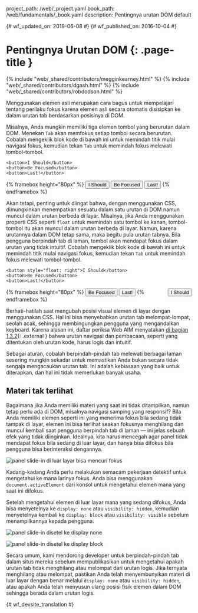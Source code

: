 project_path: /web/_project.yaml
book_path: /web/fundamentals/_book.yaml
description: Pentingnya urutan DOM default


{# wf_updated_on: 2019-06-08 #}
{# wf_published_on: 2016-10-04 #}

# Pentingnya Urutan DOM {: .page-title }

{% include "web/_shared/contributors/megginkearney.html" %}
{% include "web/_shared/contributors/dgash.html" %}
{% include "web/_shared/contributors/robdodson.html" %}



Menggunakan elemen asli merupakan cara bagus untuk mempelajari tentang perilaku fokus
karena elemen asli secara otomatis disisipkan ke dalam urutan tab berdasarkan
posisinya di DOM.

Misalnya, Anda mungkin memiliki tiga elemen tombol yang berurutan dalam
DOM. Menekan `Tab` akan memfokus setiap tombol secara berurutan. Cobalah mengeklik blok kode
di bawah ini untuk memindah titik mulai navigasi fokus, kemudian tekan `Tab` untuk memindah fokus
melewati tombol-tombol.

    <button>I Should</button>
    <button>Be Focused</button>
    <button>Last!</button>

{% framebox height="80px" %}
<button>I Should</button>
<button>Be Focused</button>
<button>Last!</button>
{% endframebox %}

Akan tetapi, penting untuk diingat bahwa, dengan menggunakan CSS, dimungkinkan menempatkan sesuatu
dalam satu urutan di DOM namun muncul dalam urutan berbeda di layar. Misalnya,
jika Anda menggunakan properti CSS seperti `float` untuk memindah satu tombol ke kanan,
tombol-tombol itu akan muncul dalam urutan berbeda di layar. Namun, karena urutannya dalam
DOM tetap sama, maka begitu pula urutan tabnya. Bila pengguna berpindah tab
di laman, tombol akan mendapat fokus dalam urutan yang tidak intuitif. Cobalah mengeklik blok kode
di bawah ini untuk memindah titik mulai navigasi fokus, kemudian tekan `Tab` untuk
memindah fokus melewati tombol-tombol.

    <button style="float: right">I Should</button>
    <button>Be Focused</button>
    <button>Last!</button>

{% framebox height="80px" %}
<button style="float: right;">I Should</button>
<button>Be Focused</button>
<button>Last!</button>
{% endframebox %}

Berhati-hatilah saat mengubah posisi visual elemen di layar dengan menggunakan CSS.
Hal ini bisa menyebabkan urutan tab melompat-lompat, seolah acak, sehingga membingungkan
pengguna yang mengandalkan keyboard. Karena alasan ini, daftar periksa Web AIM menyatakan
[di bagian 1.3.2](https://webaim.org/standards/wcag/checklist#sc1.3.2){: .external }
bahwa urutan navigasi dan pembacaan, seperti yang ditentukan oleh urutan kode, harus
logis dan intuitif.

Sebagai aturan, cobalah berpindah-pindah tab melewati berbagai laman sesering mungkin sekadar untuk memastikan Anda
bukan secara tidak sengaja mengacaukan urutan tab. Ini adalah kebiasaan yang baik untuk diterapkan, dan
hal ini tidak memerlukan banyak usaha.

## Materi tak terlihat
Bagaimana jika Anda memiliki materi yang saat ini tidak ditampilkan, namun tetap perlu ada
di DOM, misalnya navigasi samping yang responsif? Bila Anda memiliki elemen seperti ini yang
menerima fokus bila sedang tidak tampak di layar, elemen ini bisa terlihat seakan fokusnya
menghilang dan muncul kembali saat pengguna berpindah tab di laman &mdash; ini jelas
sebuah efek yang tidak diinginkan. Idealnya, kita harus mencegah agar panel tidak mendapat fokus
bila sedang di luar layar, dan hanya bisa difokus bila pengguna bisa
berinteraksi dengannya.

![panel slide-in di luar layar bisa mencuri fokus](imgs/slide-in-panel.png)

Kadang-kadang Anda perlu melakukan semacam pekerjaan detektif untuk mengetahui
ke mana larinya fokus. Anda bisa menggunakan `document.activeElement` dari konsol untuk mengetahui
elemen mana yang saat ini difokus.

Setelah mengetahui elemen di luar layar mana yang sedang difokus, Anda bisa menyetelnya ke
`display: none` atau `visibility: hidden`, kemudian menyetelnya kembali ke `display:
block` atau `visibility: visible` sebelum menampilkannya kepada pengguna.

![panel slide-in disetel ke display none](imgs/slide-in-panel2.png)

![panel slide-in disetel ke display block](imgs/slide-in-panel3.png)

Secara umum, kami mendorong developer untuk berpindah-pindah tab dalam situs mereka sebelum
mempublikasikan untuk mengetahui apakah urutan tab tidak menghilang atau melompat dari urutan
logis. Jika ternyata menghilang atau melompat, pastikan Anda telah menyembunyikan
materi di luar layar dengan benar melalui `display: none` atau `visibility: hidden`, atau apakah
Anda telah menyusun ulang posisi fisik elemen dalam DOM sehingga berada
dalam urutan logis.


{# wf_devsite_translation #}
